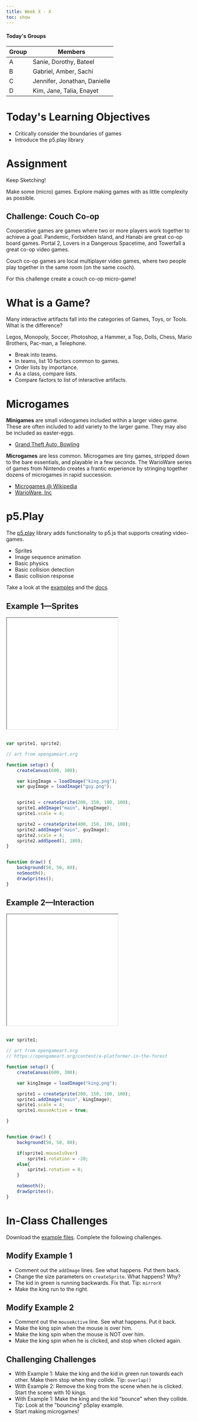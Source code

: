 ```yaml
---
title: Week X - X
toc: show
---
```


#### Today's Groups

Group 	| Members
---		| ---
A		| Sanie, Dorothy, Bateel
B		| Gabriel, Amber, Sachi
C		| Jennifer, Jonathan, Danielle
D		| Kim, Jane, Talia, Enayet

# Today's Learning Objectives
- Critically consider the boundaries of games
- Introduce the p5.play library

# Assignment
Keep Sketching!

Make some (micro) games. Explore making games with as little complexity as possible.


## Challenge: Couch Co-op
Cooperative games are games where two or more players work together to achieve a goal. Pandemic, Forbidden Island, and Hanabi are great co-op board games. Portal 2, Lovers in a Dangerous Spacetime, and Towerfall a great co-op video games.

Couch co-op games are local multiplayer video games, where two people play together in the same room (on the same couch).

For this challenge create a couch co-op micro-game!


# What is a Game?

Many interactive artifacts fall into the categories of Games, Toys, or Tools. What is the difference?

Legos, Monopoly, Soccer, Photoshop, a Hammer, a Top, Dolls, Chess, Mario Brothers, Pac-man, a Telephone.

- Break into teams.
- In teams, list 10 factors common to games.
- Order lists by importance.
- As a class, compare lists.
- Compare factors to list of interactive artifacts.




# Microgames

**Minigames** are small videogames included within a larger video game. These are often included to add variety to the larger game. They may also be included as easter-eggs.

- [Grand Theft Auto, Bowling](https://www.youtube.com/watch?v=jPdqIekEg1U)

**Microgames** are less common. Microgames are tiny games, stripped down to the bare essentials, and playable in a few seconds. The WarioWare series of games from Nintendo creates a frantic experience by stringing together dozens of microgames in rapid succession.

- [Microgames @ Wikipedia](https://en.wikipedia.org/wiki/Wario_(franchise))
- [WarioWare, Inc](https://www.youtube.com/watch?v=zm3cWWH6dAE)


# p5.Play

The [p5.play](http://p5play.molleindustria.org/) library adds functionality to p5.js that supports creating video-games.

- Sprites
- Image sequence animation
- Basic physics
- Basic collision detection
- Basic collision response

Take a look at the [examples](http://p5play.molleindustria.org/examples/index.html) and the [docs](http://p5play.molleindustria.org/docs/classes/Sprite.html).


## Example 1—Sprites
<div class="sketch" style="width: 100%; height: 320px;">
<iframe class="figure" height="300" src="./examples/sprites"></iframe>
</div>

```javascript
var sprite1, sprite2;

// art from opengameart.org

function setup() {
    createCanvas(600, 300);

    var kingImage = loadImage("king.png");
    var guyImage = loadImage("guy.png");


    sprite1 = createSprite(200, 150, 100, 100);
    sprite1.addImage("main", kingImage);
    sprite1.scale = 4;

    sprite2 = createSprite(400, 150, 100, 100);
    sprite2.addImage("main", guyImage);
    sprite2.scale = 4;
    sprite2.addSpeed(1, 180);
}


function draw() {
    background(50, 50, 80);
    noSmooth();
    drawSprites();
}
```

## Example 2—Interaction


<div class="sketch" style="width: 100%; height: 320px;">
<iframe class="figure" height="300" src="./examples/interaction"></iframe>
</div>

```javascript
var sprite1;

// art from opengameart.org
// https://opengameart.org/content/a-platformer-in-the-forest

function setup() {
    createCanvas(600, 300);

    var kingImage = loadImage("king.png");

    sprite1 = createSprite(200, 150, 100, 100);
    sprite1.addImage("main", kingImage);
    sprite1.scale = 4;
    sprite1.mouseActive = true;

}


function draw() {
    background(50, 50, 80);

    if(sprite1.mouseIsOver)
        sprite1.rotation = -20;
    else{
        sprite1.rotation = 0;
    }

    noSmooth();
    drawSprites();
}
```

# In-Class Challenges

Download the [example files](examples.zip). Complete the following challenges.

## Modify Example 1
- Comment out the `addImage` lines. See what happens. Put them back.
- Change the size parameters on `createSprite`. What happens? Why?
- The kid in green is running backwards. Fix that. Tip: `mirrorX`
- Make the king run to the right.

## Modify Example 2
- Comment out the `mouseActive` line. See what happens. Put it back.
- Make the king spin when the mouse is over him.
- Make the king spin when the mouse is NOT over him.
- Make the king spin when he is clicked, and stop when clicked again.

## Challenging Challenges
- With Example 1: Make the king and the kid in green run towards each other. Make them stop when they collide. Tip: `overlap()`
- With Example 2: Remove the king from the scene when he is clicked. Start the scene with 10 kings.
- With Example 1: Make the king and the kid "bounce" when they collide. Tip: Look at the "bouncing" p5play example.
- Start making microgames!
